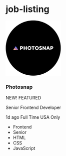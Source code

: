 

# job-listing

 <div class="card">
      <div class="img">
        <img src="./images/photosnap.svg" alt="photosnan\p">
      </div>
      <div class="features">
        <div class="feature1">
          <h3>Photosnap</h3>
          <div class="span">
            <span class="new">NEW!</span>
            <span class="featured">FEATURED</span>
          </div>
        </div>
          <p>Senior Frontend Developer</p>
        <div class="feature2">
          <span class="time">1d ago</span>
          <span class="type">Full Time</span>
          <span class="location">USA <span>Only</span></span>
          </div>
      </div>
      <div class="filters">
        <ul>
          <li>Frontend</li>
          <li>Senior</li>
          <li class="htm">HTML</li>
          <li>CSS</li>
          <li class="js">JavaScript</li>
        </ul>
      </div>
    </div> 
